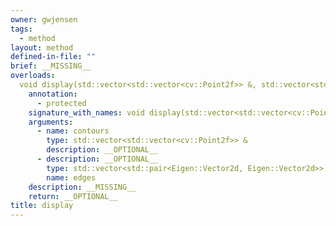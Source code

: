 ```yaml
---
owner: gwjensen
tags:
  - method
layout: method
defined-in-file: ""
brief: __MISSING__
overloads:
  void display(std::vector<std::vector<cv::Point2f>> &, std::vector<std::pair<Eigen::Vector2d, Eigen::Vector2d>> &):
    annotation:
      - protected
    signature_with_names: void display(std::vector<std::vector<cv::Point2f>> & contours, std::vector<std::pair<Eigen::Vector2d, Eigen::Vector2d>> & edges)
    arguments:
      - name: contours
        type: std::vector<std::vector<cv::Point2f>> &
        description: __OPTIONAL__
      - description: __OPTIONAL__
        type: std::vector<std::pair<Eigen::Vector2d, Eigen::Vector2d>> &
        name: edges
    description: __MISSING__
    return: __OPTIONAL__
title: display
---
```

